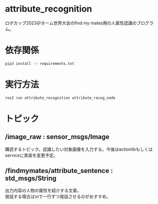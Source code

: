 # attribute_recognition
ロボカップ2023＠ホーム世界大会のfind my mates用の人属性認識のプログラム。

# 依存関係
```bash  
pip3 install -r requirements.txt
```  

# 実行方法
```bash
ros2 run attribute_recognition attribute_recog_node
```

# トピック
## /image_raw : sensor_msgs/Image
購読するトピック。認識したい対象画像を入力する。今後はactionlibもしくはserviceに実装を変更予定。

## /findmymates/attribute_sentence : std_msgs/String    
出力内容の人物の属性を紹介する文章。  
発話する場合は\nで一行ずつ発話させるのがおすすめ。  
